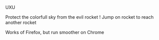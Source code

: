 UXU
Protect the colorfull sky from the evil rocket ! Jump on rocket to reach another rocket

Works of Firefox, but run smoother on Chrome